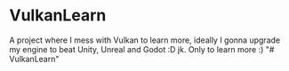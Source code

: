 # VulkanLearn
 A project where I mess with Vulkan to learn more, ideally I gonna upgrade my engine to beat Unity, Unreal and Godot :D jk. Only to learn more :)
"# VulkanLearn" 
